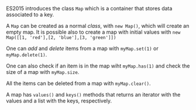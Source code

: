 ES2015 introduces the class `Map` which is a container that stores data associated to a key. 

A `Map` can be created as a normal _class_, with `new Map()`, which will create an empty map. It is possible also to create a map with initial values with `new Map([[1, 'red'],[2, 'blue'],[3, 'green']])`

One can _add_ and _delete_ items from a map with `myMap.set(1)` or `myMap.delete(1)`.

One can also check if an item is in the map wiht `myMap.has(1)` and check the size of a map with `myMap.size`.

All the items can be deleted from a map with `myMap.clear()`.

 A map has `values()` and `keys()` methods that returns an iterator with the values and a list with the keys, respectively. 